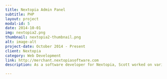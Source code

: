 ```yaml
---
title: Nextopia Admin Panel
subtitle: PHP
layout: project
modal-id: 5
date: 2014-10-01
img: nextopia2.png
thumbnail: nextopia2-thumbnail.png
alt: image-alt
project-date: October 2014 - Present
client: Nextopia
category: Web Development
link: http://merchant.nextopiasoftware.com
description: As a software developer for Nextopia, Scott worked on various features of Nextopia's product suite. These features included building a reporting section for autocomplete data, creating a geo-merchandizing section, implementing a templating system for Nextopia's "product finder" product, and many others. The server side code for Nextopia was written in PHP while the front end interface used both jQuery and Angular JS for DOM manipulation.

---
```

